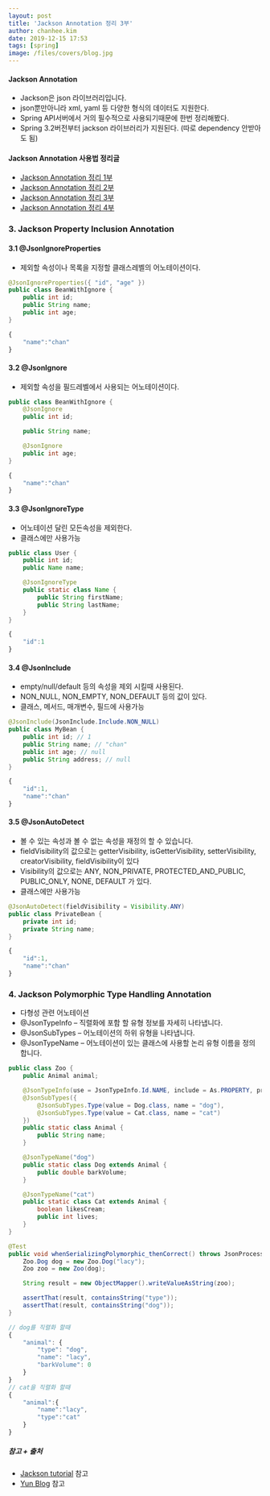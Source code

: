 ```yaml
---
layout: post
title: 'Jackson Annotation 정리 3부'
author: chanhee.kim
date: 2019-12-15 17:53
tags: [spring]
image: /files/covers/blog.jpg
---
```


#### Jackson Annotation
 - Jackson은 json 라이브러리입니다.
 - json뿐만아니라 xml, yaml 등 다양한 형식의 데이터도 지원한다.
 - Spring API서버에서 거의 필수적으로 사용되기때문에 한번 정리해봤다.
 - Spring 3.2버전부터 jackson 라이브러리가 지원된다. (따로 dependency 안받아도 됨)

#### Jackson Annotation 사용법 정리글
 -  [Jackson Annotation 정리 1부](https://beam307.github.io/2019/12/14/jackson1/)
 -  [Jackson Annotation 정리 2부](https://beam307.github.io/2019/12/15/jackson2/)
 -  [Jackson Annotation 정리 3부](https://beam307.github.io/2019/12/15/jackson3/)
 -  [Jackson Annotation 정리 4부](https://beam307.github.io/2019/12/15/jackson4/)

### 3. Jackson Property Inclusion Annotation

#### 3.1 @JsonIgnoreProperties
- 제외할 속성이나 목록을 지정할 클래스레벨의 어노테이션이다.

```java
@JsonIgnoreProperties({ "id", "age" })
public class BeanWithIgnore {
    public int id;
    public String name;
    public int age;
}
```
```javascript
{
    "name":"chan"
}
```


#### 3.2 @JsonIgnore
- 제외할 속성을 필드레벨에서 사용되는 어노테이션이다.

```java
public class BeanWithIgnore {
    @JsonIgnore
    public int id;

    public String name;

    @JsonIgnore
    public int age;
}
```
```javascript
{
    "name":"chan"
}
```

#### 3.3 @JsonIgnoreType
- 어노테이션 달린 모든속성을 제외한다.
- 클래스에만 사용가능

```java
public class User {
    public int id;
    public Name name;

    @JsonIgnoreType
    public static class Name {
        public String firstName;
        public String lastName;
    }
}
```
```javascript
{
    "id":1
}
```

#### 3.4 @JsonInclude
- empty/null/default 등의 속성을 제외 시킬때 사용된다.
- NON_NULL, NON_EMPTY, NON_DEFAULT 등의 값이 있다.
- 클래스, 메서드, 매개변수, 필드에 사용가능

```java
@JsonInclude(JsonInclude.Include.NON_NULL)
public class MyBean {
    public int id; // 1
    public String name; // "chan"
    public int age; // null
    public String address; // null
}
```
```javascript
{
    "id":1,
    "name":"chan"
}
```

#### 3.5 @JsonAutoDetect
- 볼 수 있는 속성과 볼 수 없는 속성을 재정의 할 수 있습니다.
- fieldVisibility의 값으로는 getterVisibility, isGetterVisibility, setterVisibility, creatorVisibility, fieldVisibility이 있다
- Visibility의 값으로는 ANY, NON_PRIVATE, PROTECTED_AND_PUBLIC, PUBLIC_ONLY, NONE, DEFAULT 가 있다.
- 클래스에만 사용가능

```java
@JsonAutoDetect(fieldVisibility = Visibility.ANY)
public class PrivateBean {
    private int id;
    private String name;
}
```
```javascript
{
    "id":1,
    "name":"chan"
}
```

### 4. Jackson Polymorphic Type Handling Annotation
- 다형성 관련 어노테이션
- @JsonTypeInfo – 직렬화에 포함 할 유형 정보를 자세히 나타냅니다.
- @JsonSubTypes – 어노테이션의 하위 유형을 나타냅니다.
- @JsonTypeName – 어노테이션이 있는 클래스에 사용할 논리 유형 이름을 정의합니다.

```java
public class Zoo {
    public Animal animal;

    @JsonTypeInfo(use = JsonTypeInfo.Id.NAME, include = As.PROPERTY, property = "type")
    @JsonSubTypes({
        @JsonSubTypes.Type(value = Dog.class, name = "dog"),
        @JsonSubTypes.Type(value = Cat.class, name = "cat")
    })
    public static class Animal {
        public String name;
    }

    @JsonTypeName("dog")
    public static class Dog extends Animal {
        public double barkVolume;
    }

    @JsonTypeName("cat")
    public static class Cat extends Animal {
        boolean likesCream;
        public int lives;
    }
}

@Test
public void whenSerializingPolymorphic_thenCorrect() throws JsonProcessingException {
    Zoo.Dog dog = new Zoo.Dog("lacy");
    Zoo zoo = new Zoo(dog);

    String result = new ObjectMapper().writeValueAsString(zoo);

    assertThat(result, containsString("type"));
    assertThat(result, containsString("dog"));
}
```
```javascript
// dog를 직렬화 할때
{
    "animal": {
        "type": "dog",
        "name": "lacy",
        "barkVolume": 0
    }
}
// cat을 직렬화 할때
{
    "animal":{
        "name":"lacy",
        "type":"cat"
    }
}
```



##### 참고 + 출처
 - [Jackson tutorial](https://www.baeldung.com/jackson-annotations) 참고
 - [Yun Blog](https://github.com/cheese10yun/blog-sample/tree/master/jackson) 참고

